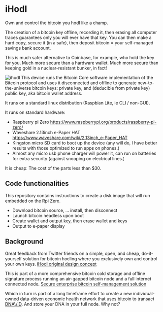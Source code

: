 # iHodl

Own and control the bitcoin you hodl like a champ.

The creation of a bitcoin key offline, recording it, then erasing all computer traces guarantees only you will ever have that key. You can then make a hard copy, secure it (in a safe), then deposit bitcoin = your self-managed savings bank account.

This is much safer alternative to Coinbase, for example, who hold the key for you. Much more secure than a hardware wallet. Much more secure than keeping gold in a nuclear-resistant bunker, in fact!

![ihodl](https://user-images.githubusercontent.com/1084645/46902779-7e73c780-cecb-11e8-84c6-b250f6e13a66.jpeg)
This device runs the Bitcoin Core software implementation of the Bitcoin protocol and uses it disconnected and offline to generate new-to-the-universe bitcoin keys: private key, and (deducible from private key) public key, aka bitcoin wallet address.

It runs on a standard linux distribution (Raspbian Lite, ie CLI / non-GUI).

It runs on standard hardware:
- Raspberry pi Zero https://www.raspberrypi.org/products/raspberry-pi-zero/
- Waveshare 2.13inch e-Paper HAT https://www.waveshare.com/wiki/2.13inch_e-Paper_HAT
- Kingston micro SD card to boot up the device (any will do, I have better results with those optimized to run apps on phones.)
- Almost any micro usb phone charger will power it, can run on batteries for extra security (against snooping on electrical lines.)

It is cheap: The cost of the parts less than $30.

## Code functionalities
This repository contains instructions to create a disk image that will run embedded on the Rpi Zero.
- Download bitcoin source, ... install, then disconnect
- Launch bitcoin headless upon boot
- Create wallet and output key, then erase wallet and keys
- Output to e-paper display

## Background
Great feedback from Twitter friends on a simple, open, and cheap, do-it-yourself solution for bitcoin hodling where you exclusively own and control your own keys. [iHodl original design concept](https://twitter.com/davidweisss/status/1047489532130672640)

This is part of a more comprehensive bitcoin cold storage and offline signature process running an air-gapped bitcoin node and a full internet connected node. [Secure enterprise bitcoin self-management solution](https://github.com/davidweisss/Cold_storage "Cold storage and offline signature process running an air-gapped bitcoin node and a full internet connected node.")

Which in turn is part of a long timeframe effort to create a new individual-owned data-driven economic health network that uses bitcoin to transact [DNA\\/ID](https://dnavid.com). And store your DNA in your full node. Why not?
